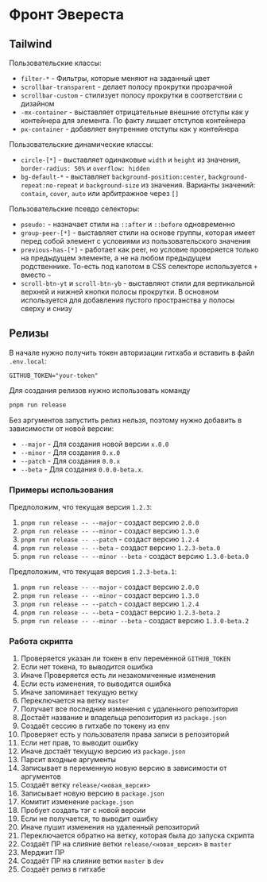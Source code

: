 # Фронт Эвереста

## Tailwind

Пользовательские классы:

- `filter-*` - Фильтры, которые меняют на заданный цвет
- `scrollbar-transparent` - делает полосу прокрутки прозрачной
- `scrollbar-custom` - стилизует полосу прокрутки в соответствии с дизайном
- `-mx-container` - выставляет отрицательные внешние отступы как у контейнера для элемента. По факту лишает отступов контейнера
- `px-container` - добавляет внутренние отступы как у контейнера

Пользовательские динамические классы:

- `circle-[*]` - выставляет одинаковые `width` и `height` из значения, `border-radius: 50%` и `overflow: hidden`
- `bg-default-*` - выставляет `background-position:center`, `background-repeat:no-repeat` и `background-size` из значения. Варианты значений: `contain`, `cover`, `auto` или арбитражное через `[]`

Пользовательские псевдо селекторы:

- `pseudo:` - назначает стили на `::after` и `::before` одновременно
- `group-peer-[*]` - выставляет стили на основе группы, которая имеет перед собой элемент с условиями из пользовательского значения
- `previous-has-[*]` - работает как peer, но условие проверяется только на предыдущем элементе, а не на любом предыдущем родственнике. То-есть под капотом в CSS селекторе используется `+` вместо `~`
- `scroll-btn-yt` и `scroll-btn-yb` - выставляют стили для вертикальной верхней и нижней кнопки полосы прокрутки. В основном используется для добавления пустого пространства у полосы сверху и снизу

## Релизы

В начале нужно получить токен авторизации гитхаба и вставить в файл `.env.local`:

```dotenv
GITHUB_TOKEN="your-token"
```

Для создания релизов нужно использовать команду

```Bash
pnpm run release
```

Без аргументов запустить релиз нельзя, поэтому нужно добавить в зависимости от новой версии:

- `--major` - Для создания новой версии `x.0.0`
- `--minor` - Для создания `0.x.0`
- `--patch` - Для создания `0.0.x`
- `--beta` - Для создания `0.0.0-beta.x`.

### Примеры использования

Предположим, что текущая версия `1.2.3`:

1. `pnpm run release -- --major` - создаст версию `2.0.0`
2. `pnpm run release -- --minor` - создаст версию `1.3.0`
3. `pnpm run release -- --patch` - создаст версию `1.2.4`
4. `pnpm run release -- --beta` - создаст версию `1.2.3-beta.0`
5. `pnpm run release -- --minor --beta` - создаст версию `1.3.0-beta.0`

Предположим, что текущая версия `1.2.3-beta.1`:

1. `pnpm run release -- --major` - создаст версию `2.0.0`
2. `pnpm run release -- --minor` - создаст версию `1.3.0`
3. `pnpm run release -- --patch` - создаст версию `1.2.4`
4. `pnpm run release -- --beta` - создаст версию `1.2.3-beta.2`
5. `pnpm run release -- --minor --beta` - создаст версию `1.3.0-beta.2`

### Работа скрипта

1. Проверяется указан ли токен в env переменной `GITHUB_TOKEN`
2. Если нет токена, то выводится ошибка
3. Иначе Проверяется есть ли незакомиченные изменения
4. Если есть изменения, то выводится ошибка
5. Иначе запоминает текущую ветку
6. Переключается на ветку `master`
7. Получает все последние изменения с удаленного репозитория
8. Достаёт название и владельца репозитория из `package.json`
9. Создаёт сессию в гитхабе по токену из env
10. Проверяет есть у пользователя права записи в репозиторий
11. Если нет прав, то выводит ошибку
12. Иначе достаёт текущую версию из `package.json`
13. Парсит входные аргументы
14. Записывает в переменную новую версию в зависимости от аргументов
15. Создаёт ветку `release/<новая_версия>`
16. Записывает новую версию в `package.json`
17. Комитит изменение `package.json`
18. Пробует создать тэг с новой версии
19. Если не получается, то выводит ошибку
20. Иначе пушит изменения на удаленный репозиторий
21. Переключается обратно на ветку, которая была до запуска скрипта
22. Создаёт ПР на слияние ветки `release/<новая_версия>` в `master`
23. Мерджит ПР
24. Создаёт ПР на слияние ветки `master` в `dev`
25. Создаёт релиз в гитхабе
